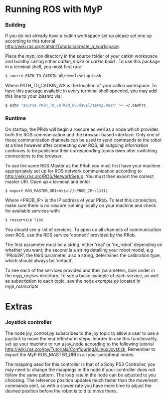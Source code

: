 # Running ROS with MyP
### Building
If you do not already have a catkin workspace set up please set one up according to this tutorial http://wiki.ros.org/catkin/Tutorials/create_a_workspace.

Place the *myp_ros* directory in the source folder of your catkin workspace and buildby calling either *catkin_make* or *catkin build* . To use this package in a terminal shell, you must first run:
```sh
$ source PATH_TO_CATKIN_WS/devel/setup.bash
```
Where PATH_TO_CATKIN_WS is the location of your catkin workspace. To have this package available in every terminal shell opneded, you may add this line to your .bashrc via:

```sh
$ echo "source PATH_TO_CATKIN_WS/devel/setup.bash" >> ~/.bashrc
```
### Runtime
On startup, the PRob will begin a roscore as well as a node which provides both the ROS communication and the browser based interface. Only one of these communication channels can be used to send commands to the robot at a time however after connecting over ROS, all outgoing information continues to be published their corresponding topics even after switching connections to the browser.

To use the same ROS Master as the PRob you must first have your machine appropriately set up for ROS network communication according to http://wiki.ros.org/ROS/NetworkSetup. You must then export the correct master URI. Open up a terminal and enter:

```sh
$ export ROS_MASTER_URI=http://<PROB_IP>:11311
```

Where <PROB_IP> is the IP address of your PRob. To test this connection, make sure there is no roscore running locally on your machine and check for available services with:

```sh
$ rosservice list
```

You should see a list of services. To open up all channels of communication over ROS, use the ROS service 'connect' provided by the PRob.

The first parameter must be a string, either 'real' or 'no_robot' depending on whether you want, the second is a string detailing your robot model, e.g 'PRob2R', the third parameter, also a string, determines the calibration type, which should always be 'default'.

To see each of the services provided and their parameters, look under in the *myp_ros/srv* directory. To see a basic example of each service, as well as subscription to each topic, see the node *example.py* located in *myp_ros/scripts*

# Extras
### Joystick controller
The node joy_control.py subscribes to the joy topic to allow a user to use a joystick to move the end effector in steps. Inorder to use this functionality, set up your machine to run a joy_node according to the following tutorial http://wiki.ros.org/joy/Tutorials/ConfiguringALinuxJoystick. Remember to export the MyP ROS_MASTER_URI in all your peripheral nodes.

The mapping used for this controller is that of a Sony PS3 Controller, you may need to change the mappings in the node if your controller does not follow the same pattern. The loop rate in the node can be adjusted to you choosing. The reference position updates much faster than the movement commands sent, so with a slower rate you have more time to adjust the desired position before the robot is told to move there.
